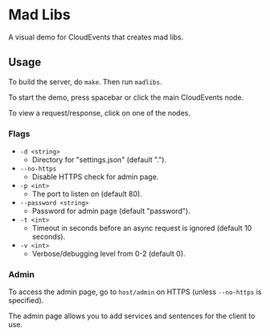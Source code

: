 # Mad Libs

A visual demo for CloudEvents that creates mad libs.

## Usage

To build the server, do `make`. Then run `madlibs`.

To start the demo, press spacebar or click the main CloudEvents node.

To view a request/response, click on one of the nodes.

### Flags

- `-d <string>`
    - Directory for "settings.json" (default ".").
- `--no-https`
    - Disable HTTPS check for admin page.
- `-p <int>`
    - The port to listen on (default 80).
- `--password <string>`
    - Password for admin page (default "password").
- `-t <int>`
    - Timeout in seconds before an async request is ignored (default 10 seconds).
- `-v <int>`
    - Verbose/debugging level from 0-2 (default 0).

### Admin

To access the admin page, go to `host/admin` on HTTPS (unless `--no-https` is specified).

The admin page allows you to add services and sentences for the client to use.